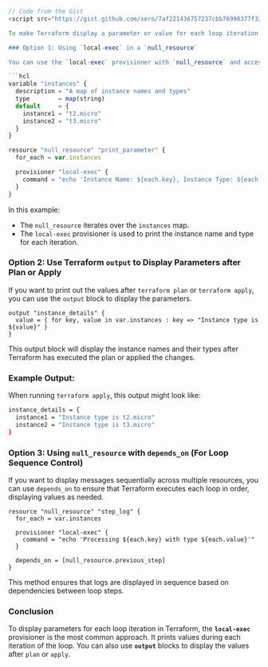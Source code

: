 ```javascript
// Code from the Gist
<script src="https://gist.github.com/xero/7af221436757237cbb76990377f330ef.js"></script>```

To make Terraform display a parameter or value for each loop iteration during a `for_each` loop, you can use the **`local-exec` provisioner** inside a `null_resource` or print values using **`output`** blocks. These techniques can help you display a parameter or message for each resource in a loop.

### Option 1: Using `local-exec` in a `null_resource`

You can use the `local-exec` provisioner with `null_resource` and access the values of parameters inside the loop. Here's an example that prints a parameter for each iteration of the loop:

```hcl
variable "instances" {
  description = "A map of instance names and types"
  type        = map(string)
  default     = {
    instance1 = "t2.micro"
    instance2 = "t3.micro"
  }
}

resource "null_resource" "print_parameter" {
  for_each = var.instances

  provisioner "local-exec" {
    command = "echo 'Instance Name: ${each.key}, Instance Type: ${each.value}'"
  }
}
```

In this example:

*   The `null_resource` iterates over the `instances` map.
*   The `local-exec` provisioner is used to print the instance name and type for each iteration.

### Option 2: Use Terraform `output` to Display Parameters after Plan or Apply

If you want to print out the values after `terraform plan` or `terraform apply`, you can use the `output` block to display the parameters.

```hcl
output "instance_details" {
  value = { for key, value in var.instances : key => "Instance type is ${value}" }
}
```

This output block will display the instance names and their types after Terraform has executed the plan or applied the changes.

### Example Output:

When running `terraform apply`, this output might look like:

```bash
instance_details = {
  instance1 = "Instance type is t2.micro"
  instance2 = "Instance type is t3.micro"
}
```

### Option 3: Using `null_resource` with `depends_on` (For Loop Sequence Control)

If you want to display messages sequentially across multiple resources, you can use `depends_on` to ensure that Terraform executes each loop in order, displaying values as needed.

```hcl
resource "null_resource" "step_log" {
  for_each = var.instances

  provisioner "local-exec" {
    command = "echo 'Processing ${each.key} with type ${each.value}'"
  }

  depends_on = [null_resource.previous_step]
}
```

This method ensures that logs are displayed in sequence based on dependencies between loop steps.

### Conclusion

To display parameters for each loop iteration in Terraform, the **`local-exec`** provisioner is the most common approach. It prints values during each iteration of the loop. You can also use **`output`** blocks to display the values after `plan` or `apply`.

